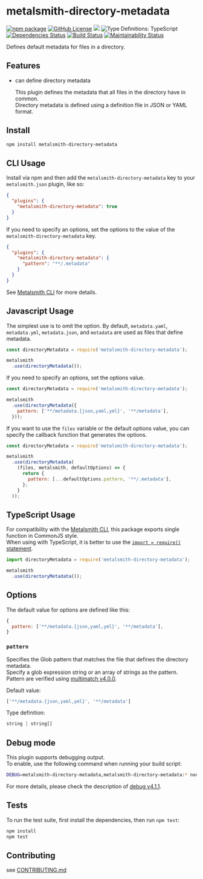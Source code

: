 # metalsmith-directory-metadata

[![npm package](https://img.shields.io/npm/v/metalsmith-directory-metadata.svg)][npm]
[![GitHub License](https://img.shields.io/github/license/sounisi5011/metalsmith-directory-metadata.svg)][github-license]
![](https://img.shields.io/node/v/metalsmith-directory-metadata.svg)
![Type Definitions: TypeScript](https://img.shields.io/npm/types/metalsmith-directory-metadata.svg)
[![Dependencies Status](https://david-dm.org/sounisi5011/metalsmith-directory-metadata/status.svg)](https://david-dm.org/sounisi5011/metalsmith-directory-metadata)
[![Build Status](https://travis-ci.com/sounisi5011/metalsmith-directory-metadata.svg?branch=master)](https://travis-ci.com/sounisi5011/metalsmith-directory-metadata)
[![Maintainability Status](https://api.codeclimate.com/v1/badges/4dcb19ba4651279775d5/maintainability)](https://codeclimate.com/github/sounisi5011/metalsmith-directory-metadata/maintainability)

[npm]: https://www.npmjs.com/package/metalsmith-directory-metadata
[github-license]: https://github.com/sounisi5011/metalsmith-directory-metadata/blob/master/LICENSE

Defines default metadata for files in a directory.

## Features

*   can define directory metadata

    This plugin defines the metadata that all files in the directory have in common.  
    Directory metadata is defined using a definition file in JSON or YAML format.

## Install

```sh
npm install metalsmith-directory-metadata
```

## CLI Usage

Install via npm and then add the `metalsmith-directory-metadata` key to your `metalsmith.json` plugin, like so:

```json
{
  "plugins": {
    "metalsmith-directory-metadata": true
  }
}
```

If you need to specify an options, set the options to the value of the `metalsmith-directory-metadata` key.

```json
{
  "plugins": {
    "metalsmith-directory-metadata": {
      "pattern": "**/.metadata"
    }
  }
}
```

See [Metalsmith CLI] for more details.

[Metalsmith CLI]: https://github.com/segmentio/metalsmith#cli

## Javascript Usage

The simplest use is to omit the option. By default, `metadata.yaml`, `metadata.yml`, `metadata.json`, and `metadata` are used as files that define metadata.

```js
const directoryMetadata = require('metalsmith-directory-metadata');

metalsmith
  .use(directoryMetadata());
```

If you need to specify an options, set the options value.

```js
const directoryMetadata = require('metalsmith-directory-metadata');

metalsmith
  .use(directoryMetadata({
    pattern: ['**/metadata.{json,yaml,yml}', '**/metadata'],
  }));
```

If you want to use the `files` variable or the default options value, you can specify the callback function that generates the options.

```js
const directoryMetadata = require('metalsmith-directory-metadata');

metalsmith
  .use(directoryMetadata(
    (files, metalsmith, defaultOptions) => {
      return {
        pattern: [...defaultOptions.pattern, '**/.metadata'],
      };
    }
  ));
```

## TypeScript Usage

For compatibility with the [Metalsmith CLI], this package exports single function in CommonJS style.  
When using with TypeScript, it is better to use the [`import = require()` statement](https://www.typescriptlang.org/docs/handbook/modules.html#export--and-import--require).

```js
import directoryMetadata = require('metalsmith-directory-metadata');

metalsmith
  .use(directoryMetadata());
```

## Options

The default value ​​for options are defined like this:

```js
{
  pattern: ['**/metadata.{json,yaml,yml}', '**/metadata'],
}
```

### `pattern`

Specifies the Glob pattern that matches the file that defines the directory metadata.  
Specify a glob expression string or an array of strings as the pattern.  
Pattern are verified using [multimatch v4.0.0].

[multimatch v4.0.0]: https://www.npmjs.com/package/multimatch/v/4.0.0

Default value:

```js
['**/metadata.{json,yaml,yml}', '**/metadata']
```

Type definition:

```ts
string | string[]
```

## Debug mode

This plugin supports debugging output.  
To enable, use the following command when running your build script:

```sh
DEBUG=metalsmith-directory-metadata,metalsmith-directory-metadata:* node my-website-build.js
```

For more details, please check the description of [debug v4.1.1].

[debug v4.1.1]: https://www.npmjs.com/package/debug/v/4.1.1

## Tests

To run the test suite, first install the dependencies, then run `npm test`:

```sh
npm install
npm test
```

## Contributing

see [CONTRIBUTING.md](https://github.com/sounisi5011/metalsmith-directory-metadata/blob/master/CONTRIBUTING.md)
